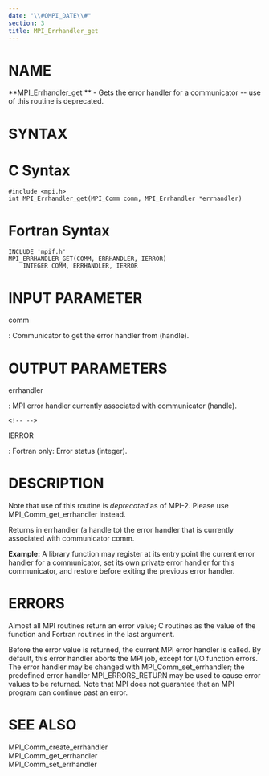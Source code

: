 ```yaml
---
date: "\\#OMPI_DATE\\#"
section: 3
title: MPI_Errhandler_get
---
```


NAME
====

**MPI_Errhandler_get ** - Gets the error handler for a communicator \--
use of this routine is deprecated.

SYNTAX
======

C Syntax
========

    #include <mpi.h>
    int MPI_Errhandler_get(MPI_Comm comm, MPI_Errhandler *errhandler)

Fortran Syntax
==============

    INCLUDE 'mpif.h'
    MPI_ERRHANDLER_GET(COMM, ERRHANDLER, IERROR)
    	INTEGER	COMM, ERRHANDLER, IERROR

INPUT PARAMETER
===============

comm

:   Communicator to get the error handler from (handle).

OUTPUT PARAMETERS
=================

errhandler

:   MPI error handler currently associated with communicator (handle).

```{=html}
<!-- -->
```

IERROR

:   Fortran only: Error status (integer).

DESCRIPTION
===========

Note that use of this routine is *deprecated* as of MPI-2. Please use
MPI_Comm_get_errhandler instead.

Returns in errhandler (a handle to) the error handler that is currently
associated with communicator comm.

**Example:** A library function may register at its entry point the
current error handler for a communicator, set its own private error
handler for this communicator, and restore before exiting the previous
error handler.

ERRORS
======

Almost all MPI routines return an error value; C routines as the value
of the function and Fortran routines in the last argument.

Before the error value is returned, the current MPI error handler is
called. By default, this error handler aborts the MPI job, except for
I/O function errors. The error handler may be changed with
MPI_Comm_set_errhandler; the predefined error handler MPI_ERRORS_RETURN
may be used to cause error values to be returned. Note that MPI does not
guarantee that an MPI program can continue past an error.

SEE ALSO
========

MPI_Comm_create_errhandler\
MPI_Comm_get_errhandler\
MPI_Comm_set_errhandler
